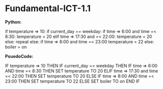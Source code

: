 # Fundamental-ICT-1.1

**Python:**

if temperature => 10:
  if current_day == weekday:
    if time => 6:00 and time =< 8:30:
      temperature = 20
    elif time => 17:30 and =< 22:00:
      temperature = 20
    else:
      repeat
  else:
    if time => 8:00 and time =< 23:00
      temperature = 22
else:
  boiler = on

**PsuedoCode:**

IF temperature => 10 THEN
  IF current_day == weekday THEN
    IF time =>  6:00 AND time =< 8:30 THEN
      SET temperature TO 20
    ELIF time => 17:30 and time =< 22:00 THEN
      SET temperature TO 20
  ELSE
    IF time => 8:00 AND time =< 23:00 THEN
      SET temperature TO 22
ELSE
    SET boiler TO on
END IF
